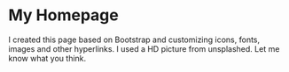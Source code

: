 # My Homepage

I created this page based on Bootstrap and customizing icons, fonts, images and other hyperlinks. I used a HD picture from unsplashed. Let me know what you think.
